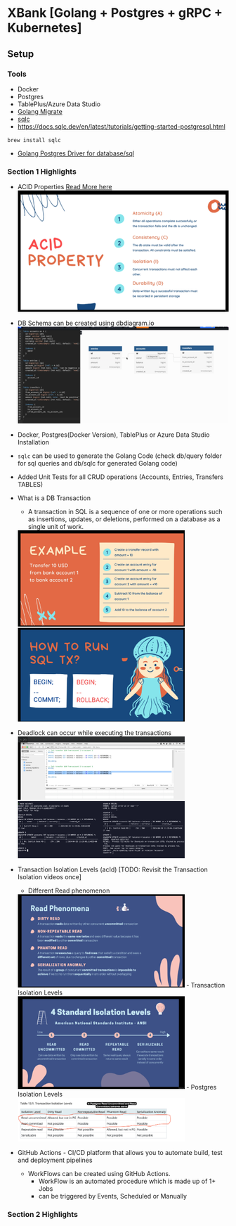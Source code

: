 # XBank [Golang + Postgres + gRPC + Kubernetes]


## Setup


### Tools 
 - Docker
 - Postgres
 - TablePlus/Azure Data Studio
 - [Golang Migrate](https://github.com/golang-migrate/migrate)
 - [sqlc](https://sqlc.dev/)
 - https://docs.sqlc.dev/en/latest/tutorials/getting-started-postgresql.html 
```shell 
brew install sqlc
```
 - [Golang Postgres Driver for database/sql](https://github.com/lib/pq)


### Section 1 Highlights
 - ACID Properties [Read More here](https://www.databricks.com/glossary/acid-transactions)
   ![ACID Properties](assets/db_acid.png)
 - DB Schema can be created using dbdiagram.io
    ![dbdiagram.io](assets/db_schema.png)
 - Docker, Postgres(Docker Version), TablePlus or Azure Data Studio Installation
 - `sqlc` can be used to generate the Golang Code (check db/query folder for sql queries and db/sqlc for generated Golang code)
 - Added Unit Tests for all CRUD operations (Accounts, Entries, Transfers TABLES)
 - What is a DB Transaction
   - A transaction in SQL is a sequence of one or more operations such as insertions, updates, or deletions, performed on a database as a single unit of work.
   <img src="assets/db_transaction.png" alt="image" width="380" height="auto">
   <img src="assets/transaction_example.png" alt="image" width="380" height="auto">
 - Deadlock can occur while executing the transactions
   <img src="assets/transaction_deadlock_queries.png" alt="image" width="380" height="auto"> 
   <img src="assets/transaction_deadlock_shell.png" alt="image" width="380" height="auto">
 - Transaction Isolation Levels (acId)
   [TODO: Revisit the Transaction Isolation videos once]
   - Different Read phenomenon
   <img src="assets/read_phenomena.png" alt="image" width="380" height="auto">
   - Transaction Isolation Levels
     <img src="assets/isolation_levels.png" alt="image" width="380" height="auto">
   - Postgres Isolation Levels
     <img src="assets/pg_isolation_levels.png" alt="image" width="380" height="auto">

 - GitHub Actions - CI/CD platform that allows you to automate build, test and deployment pipelines
   - WorkFlows can be created using GitHub Actions. 
     - WorkFlow is an automated procedure which is made up of 1+ Jobs  
     - can be triggered by Events, Scheduled or Manually

### Section 2 Highlights
